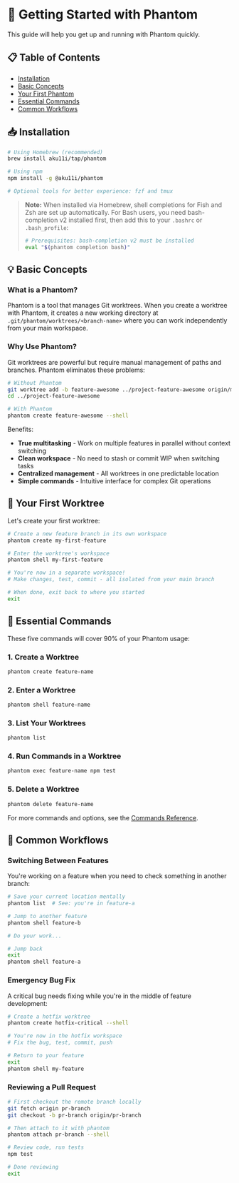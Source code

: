 # 🚀 Getting Started with Phantom

This guide will help you get up and running with Phantom quickly.

## 📋 Table of Contents

- [Installation](#-installation)
- [Basic Concepts](#-basic-concepts)
- [Your First Phantom](#-your-first-phantom)
- [Essential Commands](#-essential-commands)
- [Common Workflows](#-common-workflows)

## 📥 Installation

```bash
# Using Homebrew (recommended)
brew install aku11i/tap/phantom

# Using npm
npm install -g @aku11i/phantom

# Optional tools for better experience: fzf and tmux
```

> **Note:** When installed via Homebrew, shell completions for Fish and Zsh are set up automatically. For Bash users, you need bash-completion v2 installed first, then add this to your `.bashrc` or `.bash_profile`:
> ```bash
> # Prerequisites: bash-completion v2 must be installed
> eval "$(phantom completion bash)"
> ```

## 💡 Basic Concepts

### What is a Phantom?

Phantom is a tool that manages Git worktrees. When you create a worktree with Phantom, it creates a new working directory at `.git/phantom/worktrees/<branch-name>` where you can work independently from your main workspace.

### Why Use Phantom?

Git worktrees are powerful but require manual management of paths and branches. Phantom eliminates these problems:

```bash
# Without Phantom
git worktree add -b feature-awesome ../project-feature-awesome origin/main
cd ../project-feature-awesome

# With Phantom
phantom create feature-awesome --shell
```

Benefits:
- **True multitasking** - Work on multiple features in parallel without context switching
- **Clean workspace** - No need to stash or commit WIP when switching tasks
- **Centralized management** - All worktrees in one predictable location
- **Simple commands** - Intuitive interface for complex Git operations

## 👻 Your First Worktree

Let's create your first worktree:

```bash
# Create a new feature branch in its own workspace
phantom create my-first-feature

# Enter the worktree's workspace
phantom shell my-first-feature

# You're now in a separate workspace!
# Make changes, test, commit - all isolated from your main branch

# When done, exit back to where you started
exit
```

## 🎯 Essential Commands

These five commands will cover 90% of your Phantom usage:

### 1. Create a Worktree
```bash
phantom create feature-name
```

### 2. Enter a Worktree
```bash
phantom shell feature-name
```

### 3. List Your Worktrees
```bash
phantom list
```

### 4. Run Commands in a Worktree
```bash
phantom exec feature-name npm test
```

### 5. Delete a Worktree
```bash
phantom delete feature-name
```

For more commands and options, see the [Commands Reference](./commands.md).

## 🔄 Common Workflows

### Switching Between Features

You're working on a feature when you need to check something in another branch:

```bash
# Save your current location mentally
phantom list  # See: you're in feature-a

# Jump to another feature
phantom shell feature-b

# Do your work...

# Jump back
exit
phantom shell feature-a
```

### Emergency Bug Fix

A critical bug needs fixing while you're in the middle of feature development:

```bash
# Create a hotfix worktree
phantom create hotfix-critical --shell

# You're now in the hotfix workspace
# Fix the bug, test, commit, push

# Return to your feature
exit
phantom shell my-feature
```

### Reviewing a Pull Request

```bash
# First checkout the remote branch locally
git fetch origin pr-branch
git checkout -b pr-branch origin/pr-branch

# Then attach to it with phantom
phantom attach pr-branch --shell

# Review code, run tests
npm test

# Done reviewing
exit
```

